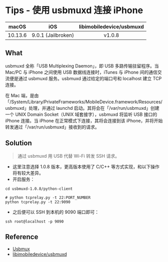 # Tips - 使用 usbmuxd 连接 iPhone

| macOS | iOS | libimobiledevice/usbmuxd |
|:-----:|:-----:|:-----:|
| 10.13.6 | 9.0.1 (Jailbroken) | v1.0.8 |

## What

usbmuxd 全称「USB Multiplexing Daemon」，即 USB 多路传输驻留程序。当 Mac/PC 与 iPhone 之间使用 USB 数据线连接时，iTunes 与 iPhone 间的通信交流便是通过 usbmuxd 服务。usbmuxd 通过给定的端口号和 localhost 建立 TCP 连接。

在 Mac 端，是由「/System/Library/PrivateFrameworks/MobileDevice.framework/Resources/usbmuxd」处理，并通过 launchd 启动。其将会在「/var/run/usbmuxd」创建一个 UNIX Domain Socket（UNIX 域套接字），usbmuxd 将监听 USB 接口的 iPhone 连接。当 iPhone 在正常模式下连接，其将会连接到该 iPhone，并将开始转发通过「/var/run/usbmuxd」接收到的请求。

## Solution

> 通过 usbmuxd 用 USB 代替 Wi-Fi 转发 SSH 请求。

- 这里注意选择 1.0.8 版本，更高版本使用了 C/C++ 等方式实现，和以下操作将有较大差异。
- 开启服务：

```shell
cd usbmuxd-1.0.8/python-client

# python tcprelay.py -t 22:PORT_NUMBER
python tcprelay.py -t 22:9090
```

- 之后便可以 SSH 到本机的 9090 端口即可：

```shell
ssh root@localhost -p 9090
```

## Reference

- [Usbmux](https://www.theiphonewiki.com/wiki/Usbmux)
- [libimobiledevice/usbmuxd](https://github.com/libimobiledevice/usbmuxd)